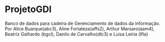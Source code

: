 # ProjetoGDI
Banco de dados para cadeira de Gerenciamento de dados da informação. Por Alice Buarque(abc3),  Aline Fortaleza(affs2), Arthur Marsaro(aam4), Beatriz Galhardo (bgcl), Danilo de Carvalho(dlc3) e Luisa Leiria (lfla)
